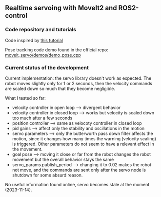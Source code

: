 ## Realtime servoing with MoveIt2 and ROS2-control

### Code repository and tutorials

Code inspired by [this tutorial](https://moveit.picknik.ai/main/doc/examples/realtime_servo/realtime_servo_tutorial.html)

Pose tracking code demo found in the official repo: [moveit_servo/demos/demo_pose.cpp](https://github.com/ros-planning/moveit2/blob/iron/moveit_ros/moveit_servo/demos/cpp_interface/demo_pose.cpp)


### Current status of the development

Current implementation: the servo library doesn't work as expected. The robot moves slightly only for 1 or 2 seconds, then the velocity commands are scaled down so much that they become negligible. 

What I tested so far:
- velocity controller in open loop --> divergent behavior
- velocity controller in closed loop --> works but velocity is scaled down too much after a few seconds
- position controller --> same as velocoty controller in closed loop
- pid gains --> affect only the stability and oscillations in the motion
- servo parameters --> only the butterworth pass down filter affects the motion, since it changes how many times the warning (velocity scaling) is triggered. Other parameters do not seem to have a relevant effect in the movement.
- goal pose --> moving it close or far from the robot changes the robot movement but the overall behavior stays the same
- servo_params.publish_period --> changing it to 0.02 makes the robot not move, and the commands are sent only after the servo node is shutdown for some absurd reason.

No useful information found online, servo becomes stale at the moment (2023-11-14).

